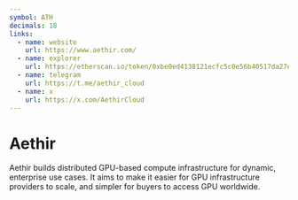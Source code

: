 ```yaml
---
symbol: ATH
decimals: 18
links:
  - name: website
    url: https://www.aethir.com/
  - name: explorer
    url: https://etherscan.io/token/0xbe0ed4138121ecfc5c0e56b40517da27e6c5226b
  - name: telegram
    url: https://t.me/aethir_cloud
  - name: x
    url: https://x.com/AethirCloud
---
```


# Aethir

Aethir builds distributed GPU-based compute infrastructure for dynamic, enterprise use cases. It aims to make it easier for GPU infrastructure providers to scale, and simpler for buyers to access GPU worldwide.
